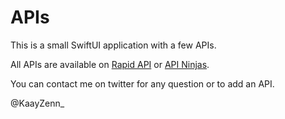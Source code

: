 # APIs
This is a small SwiftUI application with a few APIs.

All APIs are available on [Rapid API](https://rapidapi.com/) or [API Ninjas](https://api-ninjas.com/).

You can contact me on twitter for any question or to add an API. 

@KaayZenn_
